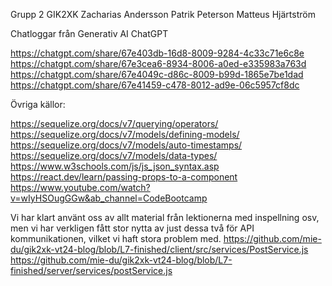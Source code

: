 Grupp 2 GIK2XK
Zacharias Andersson
Patrik Peterson
Matteus Hjärtström

Chatloggar från Generativ AI ChatGPT

https://chatgpt.com/share/67e403db-16d8-8009-9284-4c33c71e6c8e 
https://chatgpt.com/share/67e3cea6-8934-8006-a0ed-e335983a763d 
https://chatgpt.com/share/67e4049c-d86c-8009-b99d-1865e7be1dad 
https://chatgpt.com/share/67e41459-c478-8012-ad9e-06c5957cf8dc 

Övriga källor:

https://sequelize.org/docs/v7/querying/operators/ 
https://sequelize.org/docs/v7/models/defining-models/ 
https://sequelize.org/docs/v7/models/auto-timestamps/ 
https://sequelize.org/docs/v7/models/data-types/ 
https://www.w3schools.com/js/js_json_syntax.asp 
https://react.dev/learn/passing-props-to-a-component 
https://www.youtube.com/watch?v=wIyHSOugGGw&ab_channel=CodeBootcamp 


Vi har klart använt oss av allt material från lektionerna med inspellning osv, men vi har verkligen fått stor nytta av just dessa två för API kommunikationen, vilket vi haft stora problem med. 
https://github.com/mie-du/gik2xk-vt24-blog/blob/L7-finished/client/src/services/PostService.js 
https://github.com/mie-du/gik2xk-vt24-blog/blob/L7-finished/server/services/postService.js 
